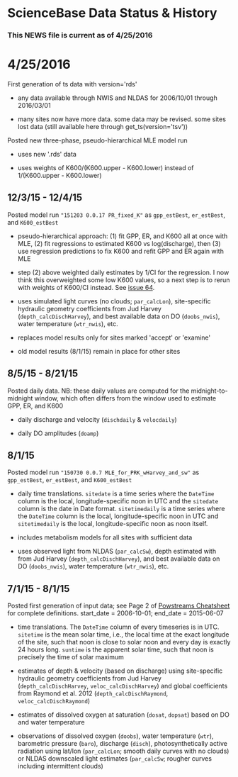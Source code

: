 # ScienceBase Data Status & History

### This NEWS file is current as of 4/25/2016

# 4/25/2016

First generation of ts data with version='rds'

- any data available through NWIS and NLDAS for 2006/10/01 through 2016/03/01

- many sites now have more data. some data may be revised. some sites lost data (still available here through get_ts(version='tsv'))

Posted new three-phase, pseudo-hierarchical MLE model run 

- uses new '.rds' data

- uses weights of K600/(K600.upper - K600.lower) instead of 1/(K600.upper - K600.lower)


## 12/3/15 - 12/4/15

Posted model run `"151203 0.0.17 PR_fixed_K"` as `gpp_estBest`, `er_estBest`, and `K600_estBest`

- pseudo-hierarchical approach: (1) fit GPP, ER, and K600 all at once with MLE, (2) fit regressions to estimated K600 vs log(discharge), then (3) use regression predictions to fix K600 and refit GPP and ER again with MLE

- step (2) above weighted daily estimates by 1/CI for the regression. I now think this overweighted some low K600 values, so a next step is to rerun with weights of K600/CI instead. See [issue 64](https://github.com/USGS-CIDA/stream_metab_usa/issues/64).

- uses simulated light curves (no clouds; `par_calcLon`), site-specific hydraulic geometry coefficients from Jud Harvey (`depth_calcDischHarvey`), and best available data on DO (`doobs_nwis`), water temperature (`wtr_nwis`), etc.

- replaces model results only for sites marked 'accept' or 'examine'

- old model results (8/1/15) remain in place for other sites


## 8/5/15 - 8/21/15

Posted daily data. NB: these daily values are computed for the midnight-to-midnight window, which often differs from the window used to estimate GPP, ER, and K600

- daily discharge and velocity (`dischdaily` & `velocdaily`)

- daily DO amplitudes (`doamp`)


## 8/1/15

Posted model run `"150730 0.0.7 MLE_for_PRK_wHarvey_and_sw"` as `gpp_estBest`, `er_estBest`, and `K600_estBest`

- daily time translations. `sitedate` is a time series where the `DateTime` column is the local, longitude-specific noon in UTC and the `sitedate` column is the date in Date format. `sitetimedaily` is a time series where the `DateTime` column is the local, longitude-specific noon in UTC and `sitetimedaily` is the local, longitude-specific noon as noon itself. 

- includes metabolism models for all sites with sufficient data

- uses observed light from NLDAS (`par_calcSw`), depth estimated with  from Jud Harvey (`depth_calcDischHarvey`), and best available data on DO (`doobs_nwis`), water temperature (`wtr_nwis`), etc.


## 7/1/15 - 8/1/15

Posted first generation of input data; see Page 2 of [Powstreams Cheatsheet](https://drive.google.com/open?id=0B-c5tErcTY2fMlA3OE55NGhjeWc) for complete definitions. start_date = 2006-10-01; end_date = 2015-06-07

- time translations. The `DateTime` column of every timeseries is in UTC. `sitetime` is the mean solar time, i.e., the local time at the exact longitude of the site, such that noon is close to solar noon and every day is exactly 24 hours long. `suntime` is the apparent solar time, such that noon is precisely the time of solar maximum

- estimates of depth & velocity (based on discharge) using site-specific hydraulic geometry coefficients from Jud Harvey (`depth_calcDischHarvey`, `veloc_calcDischHarvey`) and global coefficients from Raymond et al. 2012 (`depth_calcDischRaymond`, `veloc_calcDischRaymond`)

- estimates of dissolved oxygen at saturation (`dosat`, `dopsat`) based on DO and water temperature

- observations of dissolved oxygen (`doobs`), water temperature (`wtr`), barometric pressure (`baro`), discharge (`disch`), photosynthetically active radiation using lat/lon (`par_calcLon`; smooth daily curves with no clouds) or NLDAS downscaled light estimates (`par_calcSw`; rougher curves including intermittent clouds)

